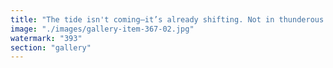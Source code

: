 ```yaml
---
title: "The tide isn't coming—it’s already shifting. Not in thunderous declarations, but in quiet recalibrations echoing through decentralized rhythms. Ethereum realigned the compass. EigenLayer sharpened the edge. Morpho blurred the boundaries. Bitcoin’s wake left fragments. We're not just sweeping rubble. We’re sculpting new fault lines—fluid, fractal, fierce.<br /><br />Raise the floor. Let the old crumble. Then spiral forward.<br /><br /><br />#ToroidalRepublic <br />#FractalResonance <br />#SystemicRecalibration <br />#ETHsignal <br />#ReclaimTheRhythm"
image: "./images/gallery-item-367-02.jpg"
watermark: "393"
section: "gallery"
---
```

